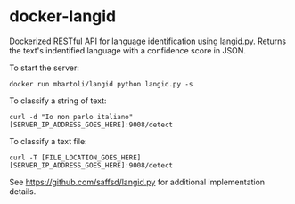# docker-langid

Dockerized RESTful API for language identification using langid.py. Returns the text's indentified language with a confidence score in JSON.
    
    
To start the server:   
```
docker run mbartoli/langid python langid.py -s
```
    
To classify a string of text:     
```
curl -d "Io non parlo italiano" [SERVER_IP_ADDRESS_GOES_HERE]:9008/detect
```
   
To classify a text file:   
```
curl -T [FILE_LOCATION_GOES_HERE] [SERVER_IP_ADDRESS_GOES_HERE]:9008/detect
```
   

See https://github.com/saffsd/langid.py for additional implementation details.
